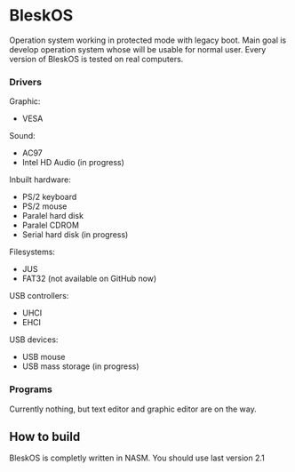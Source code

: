# BleskOS
Operation system working in protected mode with legacy boot. Main goal is develop operation system whose will be usable for normal user. Every version of BleskOS is tested on real computers.

### Drivers
Graphic:
* VESA

Sound:
* AC97
* Intel HD Audio (in progress)

Inbuilt hardware:
* PS/2 keyboard
* PS/2 mouse
* Paralel hard disk
* Paralel CDROM
* Serial hard disk (in progress)

Filesystems:
* JUS
* FAT32 (not available on GitHub now)

USB controllers:
* UHCI
* EHCI

USB devices:
* USB mouse
* USB mass storage (in progress)

### Programs
Currently nothing, but text editor and graphic editor are on the way.

## How to build
BleskOS is completly written in NASM. You should use last version 2.1
